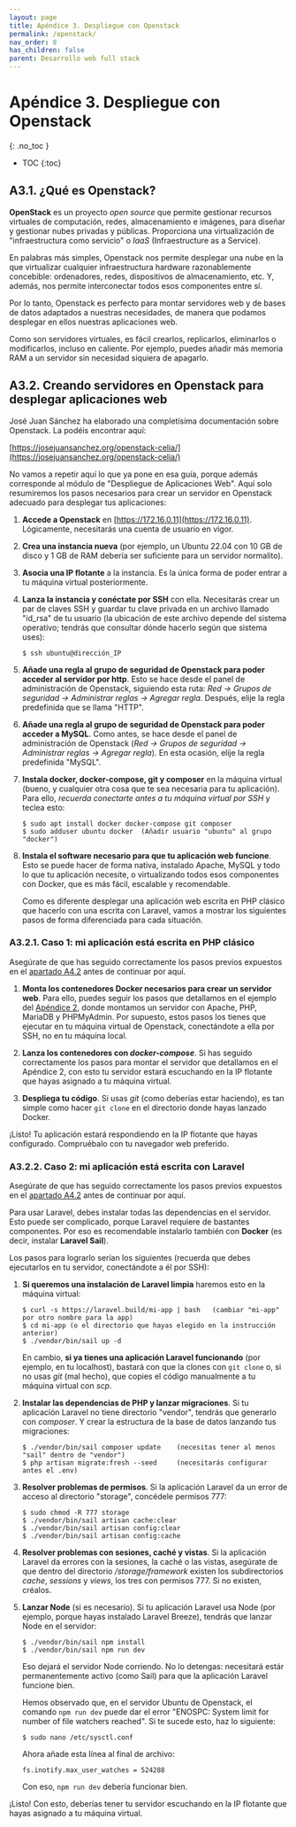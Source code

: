 ```yaml
---
layout: page
title: Apéndice 3. Despliegue con Openstack
permalink: /openstack/
nav_order: 8
has_children: false
parent: Desarrollo web full stack
---
```

# Apéndice 3. Despliegue con Openstack
{: .no_toc }

- TOC
{:toc}


## A3.1. ¿Qué es Openstack?

**OpenStack** es un proyecto *open source* que permite gestionar recursos virtuales de computación, redes, almacenamiento e imágenes, para diseñar y gestionar nubes privadas y públicas. Proporciona una virtualización de "infraestructura como servicio" o *IaaS* (Infraestructure as a Service).

En palabras más simples, Openstack nos permite desplegar una nube en la que virtualizar cualquier infraestructura hardware razonablemente concebible: ordenadores, redes, dispositivos de almacenamiento, etc. Y, además, nos permite interconectar todos esos componentes entre sí.

Por lo tanto, Openstack es perfecto para montar servidores web y de bases de datos adaptados a nuestras necesidades, de manera que podamos desplegar en ellos nuestras aplicaciones web.

Como son servidores virtuales, es fácil crearlos, replicarlos, eliminarlos o modificarlos, incluso en caliente. Por ejemplo, puedes añadir más memoria RAM a un servidor sin necesidad siquiera de apagarlo.

## A3.2. Creando servidores en Openstack para desplegar aplicaciones web

José Juan Sánchez ha elaborado una completísima documentación sobre Openstack. La podéis encontrar aquí:

[https://josejuansanchez.org/openstack-celia/](https://josejuansanchez.org/openstack-celia/)

No vamos a repetir aquí lo que ya pone en esa guía, porque además corresponde al módulo de "Despliegue de Aplicaciones Web". Aquí solo resumiremos los pasos necesarios para crear un servidor en Openstack adecuado para desplegar tus aplicaciones:

1. **Accede a Openstack** en [https://172.16.0.11](https://172.16.0.11). Lógicamente, necesitarás una cuenta de usuario en vigor.

2. **Crea una instancia nueva** (por ejemplo, un Ubuntu 22.04 con 10 GB de disco y 1 GB de RAM debería ser suficiente para un servidor normalito).

3. **Asocia una IP flotante** a la instancia. Es la única forma de poder entrar a tu máquina virtual posteriormente.

4. **Lanza la instancia y conéctate por SSH** con ella. Necesitarás crear un par de claves SSH y guardar tu clave privada en un archivo llamado "id_rsa" de tu usuario (la ubicación de este archivo depende del sistema operativo; tendrás que consultar dónde hacerlo según que sistema uses):

   ```
   $ ssh ubuntu@dirección_IP
   ```
5. **Añade una regla al grupo de seguridad de Openstack para poder acceder al servidor por http**. Esto se hace desde el panel de administración  de Openstack, siguiendo esta ruta: *Red -> Grupos de seguridad -> Administrar reglas -> Agregar regla*. Después, elije la regla predefinida que se llama "HTTP".

6. **Añade una regla al grupo de seguridad de Openstack para poder acceder a MySQL**. Como antes, se hace desde el panel de administración de Openstack (*Red -> Grupos de seguridad -> Administrar reglas -> Agregar regla*). En esta ocasión, elije la regla predefinida "MySQL".

7. **Instala docker, docker-compose, git y composer** en la máquina virtual (bueno, y cualquier otra cosa que te sea necesaria para tu aplicación). Para ello, *recuerda conectarte antes a tu máquina virtual por SSH* y teclea esto:

    ```
    $ sudo apt install docker docker-compose git composer
    $ sudo adduser ubuntu docker  (Añadir usuario "ubuntu" al grupo "docker")
    ```

8. **Instala el software necesario para que tu aplicación web funcione**. Esto se puede hacer de forma nativa, instalado Apache, MySQL y todo lo que tu aplicación necesite, o virtualizando todos esos componentes con Docker, que es más fácil, escalable y recomendable.

    Como es diferente desplegar una aplicación web escrita en PHP clásico que hacerlo con una escrita con Laravel, vamos a mostrar los siguientes pasos de forma diferenciada para cada situación.

### A3.2.1. Caso 1: mi aplicación está escrita en PHP clásico

Asegúrate de que has seguido correctamente los pasos previos expuestos en el [apartado A4.2](../openstack/#a42-creando-servidores-en-openstack-para-desplegar-aplicaciones-web) antes de continuar por aquí.

1. **Monta los contenedores Docker necesarios para crear un servidor web**. Para ello, puedes seguir los pasos que detallamos en el ejemplo del [Apéndice 2](../docker/#a24-un-ejemplo-montando-un-servidor-web-con-persistencia-de-datos), donde montamos un servidor con Apache, PHP, MariaDB y PHPMyAdmin. Por supuesto, estos pasos los tienes que ejecutar en tu máquina virtual de Openstack, conectándote a ella por SSH, no en tu máquina local.

2. **Lanza los contenedores con *docker-compose***. Si has seguido correctamente los pasos para montar el servidor que detallamos en el Apéndice 2, con esto tu servidor estará escuchando en la IP flotante que hayas asignado a tu máquina virtual.

3. **Despliega tu código**. Si usas *git* (como deberías estar haciendo), es tan simple como hacer ```git clone``` en el directorio donde hayas lanzado Docker.

¡Listo! Tu aplicación estará respondiendo en la IP flotante que hayas configurado. Compruébalo con tu navegador web preferido.

### A3.2.2. Caso 2: mi aplicación está escrita con Laravel

Asegúrate de que has seguido correctamente los pasos previos expuestos en el [apartado A4.2](../openstack/#a42-creando-servidores-en-openstack-para-desplegar-aplicaciones-web) antes de continuar por aquí.

Para usar Laravel, debes instalar todas las dependencias en el servidor. Esto puede ser complicado, porque Laravel requiere de bastantes componentes. Por eso es recomendable instalarlo también con **Docker** (es decir, instalar **Laravel Sail**).

Los pasos para lograrlo serían los siguientes (recuerda que debes ejecutarlos en tu servidor, conectándote a él por SSH):

1. **Si queremos una instalación de Laravel limpia** haremos esto en la máquina virtual:

    ```
    $ curl -s https://laravel.build/mi-app | bash   (cambiar "mi-app" por otro nombre para la app)
    $ cd mi-app (o el directorio que hayas elegido en la instrucción anterior)
    $ ./vendor/bin/sail up -d
    ```

    En cambio, **si ya tienes una aplicación Laravel funcionando** (por ejemplo, en tu localhost), bastará con que la clones con ```git clone``` o, si no usas *git* (mal hecho), que copies el código manualmente a tu máquina virtual con *scp*.

2. **Instalar las dependencias de PHP y lanzar migraciones**. Si tu aplicación Laravel no tiene directorio "vendor", tendrás que generarlo con *composer*. Y crear la estructura de la base de datos lanzando tus migraciones:

    ```
    $ ./vendor/bin/sail composer update    (necesitas tener al menos "sail" dentro de "vendor")
    $ php artisan migrate:fresh --seed     (necesitarás configurar antes el .env)
    ```

3. **Resolver problemas de permisos**. Si la aplicación Laravel da un error de acceso al directorio "storage", concédele permisos 777:

    ```
    $ sudo chmod -R 777 storage
    $ ./vendor/bin/sail artisan cache:clear
    $ ./vendor/bin/sail artisan config:clear
    $ ./vendor/bin/sail artisan config:cache
    ```

4. **Resolver problemas con sesiones, caché y vistas**. Si la aplicación Laravel da errores con la sesiones, la caché o las vistas, asegúrate de que dentro del directorio */storage/framework* existen los subdirectorios *cache*, *sessions* y *views*, los tres con permisos 777. Si no existen, créalos. 

5. **Lanzar Node** (si es necesario). Si tu aplicación Laravel usa Node (por ejemplo, porque hayas instalado Laravel Breeze), tendrás que lanzar Node en el servidor:

    ```
    $ ./vendor/bin/sail npm install
    $ ./vendor/bin/sail npm run dev
    ```

    Eso dejará el servidor Node corriendo. No lo detengas: necesitará estár permanentemente activo (como Sail) para que la aplicación Laravel funcione bien.

    Hemos observado que, en el servidor Ubuntu de Openstack, el comando ```npm run dev``` puede dar el error "ENOSPC: System limit for number of file watchers reached". Si te sucede esto, haz lo siguiente:

    ```
    $ sudo nano /etc/sysctl.conf
    ```

    Ahora añade esta línea al final de archivo:

    ```
    fs.inotify.max_user_watches = 524288
    ```

    Con eso, ```npm run dev``` debería funcionar bien.
 
¡Listo! Con esto, deberías tener tu servidor escuchando en la IP flotante que hayas asignado a tu máquina virtual.
